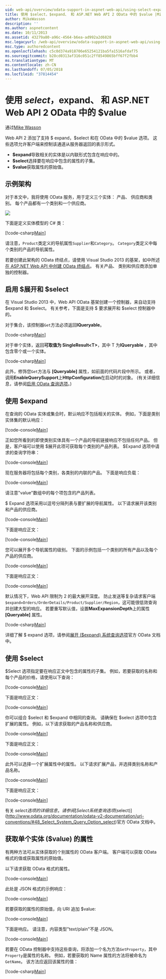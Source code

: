 ```yaml
---
uid: web-api/overview/odata-support-in-aspnet-web-api/using-select-expand-and-value
title: 使用 $select，$expand、 和 ASP.NET Web API 2 OData 中的 $value |Microsoft Docs
author: MikeWasson
description: ''
ms.author: aspnetcontent
ms.date: 10/11/2013
ms.assetid: 43279a80-a96c-4564-b6ea-ad992a2d6828
msc.legacyurl: /web-api/overview/odata-support-in-aspnet-web-api/using-select-expand-and-value
msc.type: authoredcontent
ms.openlocfilehash: c5c0d374a918706e65254121ba5fa1516afdaf75
ms.sourcegitcommit: b28cd0313af316c051c2ff8549865bff67f2fbb4
ms.translationtype: MT
ms.contentlocale: zh-CN
ms.lasthandoff: 07/05/2018
ms.locfileid: "37814454"
---
```

<a name="using-select-expand-and-value-in-aspnet-web-api-2-odata"></a>使用 $select，$expand、 和 ASP.NET Web API 2 OData 中的 $value
====================
通过[Mike Wasson](https://github.com/MikeWasson)

Web API 2 添加了支持 $ expand，$select 和在 OData 中的 $value 选项。 这些选项允许客户端来控制该通道从服务器返回的表示形式。

- **$expand**导致相关的实体是以内联形式包含在响应中的。
- **$select**选择要在响应中包含的属性的子集。
- **$value**获取属性的原始值。

## <a name="example-schema"></a>示例架构

对于本文中，我将使用 OData 服务，用于定义三个实体： 产品、 供应商和类别。 每个产品都有一个类别和一个供应商。

![](using-select-expand-and-value/_static/image1.png)

下面是定义实体模型的 C# 类：

[!code-csharp[Main](using-select-expand-and-value/samples/sample1.cs)]

请注意，`Product`类定义的导航属性`Supplier`和`Category`。 `Category`类定义中每个类别的产品的导航属性。

若要创建此架构的 OData 终结点，请使用 Visual Studio 2013 的基架，如中所述[在 ASP.NET Web API 中创建 OData 终结点](odata-v3/creating-an-odata-endpoint.md)。 有关产品、 类别和供应商添加单独的控制器。

## <a name="enabling-expand-and-select"></a>启用 $展开和 $select

在 Visual Studio 2013 中，Web API OData 基架创建一个控制器，来自动支持 $expand 和 $select。 有关参考，下面是支持 $ 要求展开和 $select 控制器中的。

对于集合，该控制器`Get`方法必须返回**IQueryable**。

[!code-csharp[Main](using-select-expand-and-value/samples/sample2.cs)]

对于单个实体，返回**可取值为 SingleResult&lt;T&gt;**，其中 T 为**IQueryable** ，其中包含零个或一个实体。

[!code-csharp[Main](using-select-expand-and-value/samples/sample3.cs)]

此外，修饰您`Get`方法与 **[Queryable]** 属性，如前面的代码片段中所示。 或者，调用**EnableQuerySupport**上**HttpConfiguration**在启动时的对象。 (有关详细信息，请参阅[启用 OData 查询选项](supporting-odata-query-options.md#enable)。)

## <a name="using-expand"></a>使用 $expand

在查询的 OData 实体或集合时，默认响应不包括相关的实体。 例如，下面是类别实体集的默认响应：

[!code-console[Main](using-select-expand-and-value/samples/sample4.cmd)]

正如您所看到的即使类别实体具有一个产品的导航链接响应不包括任何产品。 但是，客户端可以使用 $展开此项可获取每个类别的产品列表。 $Expand 选项中请求的查询字符串：

[!code-console[Main](using-select-expand-and-value/samples/sample5.cmd)]

现在服务器将包括每个类别，各类别的内联的产品。 下面是响应负载：

[!code-console[Main](using-select-expand-and-value/samples/sample6.cmd)]

请注意"value"数组中的每个项包含的产品列表。

$ Expand 选项采用以逗号分隔列表与要扩展的导航属性。 以下请求展开该类别和产品的供应商。

[!code-console[Main](using-select-expand-and-value/samples/sample7.cmd)]

下面是响应正文：

[!code-console[Main](using-select-expand-and-value/samples/sample8.cmd)]

您可以展开多个导航属性的级别。 下面的示例包括一个类别的所有产品以及每个产品的供应商。

[!code-console[Main](using-select-expand-and-value/samples/sample9.cmd)]

下面是响应正文：

[!code-console[Main](using-select-expand-and-value/samples/sample10.cmd)]

默认情况下，Web API 限制为 2 的最大展开深度。 防止发送等复杂请求客户端`$expand=Orders/OrderDetails/Product/Supplier/Region`，这可能很低效查询并创建大型的响应。 若要重写默认值，设置**MaxExpansionDepth**上的属性 **[Queryable]** 属性。

[!code-csharp[Main](using-select-expand-and-value/samples/sample11.cs)]

详细了解 $ expand 选项，请参阅[展开 ($expand) 系统查询选项](http://www.odata.org/documentation/odata-v2-documentation/uri-conventions/#46_Expand_System_Query_Option_expand)官方 OData 文档中。

## <a name="using-select"></a>使用 $select

$Select 选项指定要在响应正文中包含的属性的子集。 例如，若要获取的名称和每个产品的价格，请使用以下查询：

[!code-console[Main](using-select-expand-and-value/samples/sample12.cmd)]

下面是响应正文：

[!code-console[Main](using-select-expand-and-value/samples/sample13.cmd)]

你可以组合 $select 和 $expand 中相同的查询。 请确保在 $select 选项中包含扩展的属性。 例如，以下请求获取的产品名称和供应商。

[!code-console[Main](using-select-expand-and-value/samples/sample14.cmd)]

下面是响应正文：

[!code-console[Main](using-select-expand-and-value/samples/sample15.cmd)]

此外可以选择一个扩展属性中的属性。 以下请求扩展产品，并选择类别名称和产品名称。

[!code-console[Main](using-select-expand-and-value/samples/sample16.cmd)]

下面是响应正文：

[!code-console[Main](using-select-expand-and-value/samples/sample17.cmd)]

有关 $select 选项的详细信息，请参阅[Select 系统查询选项 ($select)](http://www.odata.org/documentation/odata-v2-documentation/uri-conventions/#48_Select_System_Query_Option_select)官方 OData 文档中。

## <a name="getting-individual-properties-of-an-entity-value"></a>获取单个实体 ($value) 的属性

有两种方法可从实体获取的个别属性的 OData 客户端。 客户端可以获取 OData 格式的值或获取属性的原始值。

以下请求获取 OData 格式的属性。

[!code-console[Main](using-select-expand-and-value/samples/sample18.cmd)]

此处是 JSON 格式的示例响应：

[!code-console[Main](using-select-expand-and-value/samples/sample19.cmd)]

若要获取的属性的原始值，向 URI 追加 $value:

[!code-console[Main](using-select-expand-and-value/samples/sample20.cmd)]

下面是响应。 请注意，内容类型"text/plain"不是 JSON。

[!code-console[Main](using-select-expand-and-value/samples/sample21.cmd)]

若要在 OData 控制器中支持这些查询，将添加一个名为方法`GetProperty`，其中`Property`是属性的名称。 例如，若要获取的 Name 属性的方法将被命名为`GetName`。 该方法应返回该属性的值：

[!code-csharp[Main](using-select-expand-and-value/samples/sample22.cs)]
